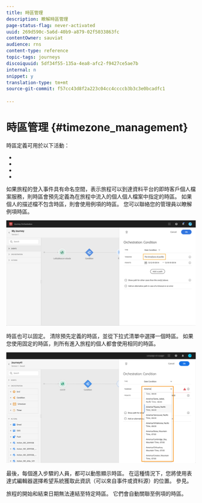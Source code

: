 ```yaml
---
title: 時區管理
description: 瞭解時區管理
page-status-flag: never-activated
uuid: 269d590c-5a6d-40b9-a879-02f5033863fc
contentOwner: sauviat
audience: rns
content-type: reference
topic-tags: journeys
discoiquuid: 5df34f55-135a-4ea8-afc2-f9427ce5ae7b
internal: n
snippet: y
translation-type: tm+mt
source-git-commit: f57cc43d8f2a223c04cc4ccccb3b3c3e0bcadfc1

---
```




# 時區管理 {#timezone_management}

時區定義可用於以下活動：

* [](../building-journeys/condition-activity.md#time_condition)
* [](../building-journeys/condition-activity.md#date_condition)
* [](../building-journeys/wait-activity.md#custom)
* [](../building-journeys/wait-activity.md#fixed_date)

如果旅程的登入事件具有命名空間，表示旅程可以到達資料平台的即時客戶個人檔案服務，則時區會預先定義為在旅程中流入的個人個人檔案中指定的時區。 如果個人的描述檔不包含時區，則會使用例項的時區。 您可以聯絡您的管理員以瞭解例項時區。

![](../assets/journey73.png)

時區也可以固定。 清除預先定義的時區，並從下拉式清單中選擇一個時區。 如果您使用固定的時區，則所有進入旅程的個人都會使用相同的時區。

![](../assets/journey72.png)

最後，每個進入步驟的人員，都可以動態顯示時區。 在這種情況下，您將使用表達式編輯器選擇希望系統獲取此資訊（可以來自事件或資料源）的位置。 參見[](../expression/expressionadvanced.md)。


旅程的開始和結束日期無法連結至特定時區。 它們會自動關聯至例項的時區。
